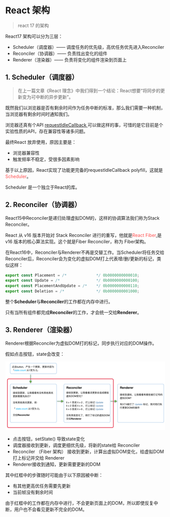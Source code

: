 # React 架构

> react 17 的架构

React17 架构可以分为三层：

- Scheduler（调度器）—— 调度任务的优先级，高优任务优先进入Reconciler
- Reconciler（协调器）—— 负责找出变化的组件
- Renderer（渲染器）—— 负责将变化的组件渲染到页面上

## 1. Scheduler（调度器）

> 在上一篇文章《React 理念》中我们得到一个结论：React想要“将同步的更新变为可中断的异步更新”。

既然我们以浏览器是否有剩余时间作为任务中断的标准，那么我们需要一种机制，当浏览器有剩余时间时通知我们。

浏览器还真有个API [requestIdleCallback
](https://developer.mozilla.org/zh-CN/docs/Web/API/Window/requestIdleCallback) 可以做这样的事，可惜的是它目前是个实验性质的API，存在兼容性等诸多问题。

最终React 放弃使用，原因主要是：

- 浏览器兼容性
- 触发频率不稳定，受很多因素影响

基于以上原因，React实现了功能更完备的requestIdleCallback polyfill，这就是 <span style="color: #ff5050">Scheduler</span>。

Scheduler 是一个独立于React的库。

## 2. Reconciler（协调器）

React15中Reconciler是递归处理虚拟DOM的，这样的协调算法我们称为Stack Reconciler。

React 从 v16 版本开始对 Stack Reconciler 进行的重写，他就是<span style="color: #ff5050">React Fiber</span>,是 v16 版本的核心算法实现。这个就是Fiber Reconciler，称为 Fiber架构。

在React16中，Reconciler与Renderer不再是交替工作。当Scheduler将任务交给Reconciler后，Reconciler会为变化的虚拟DOM打上代表增/删/更新的标记，类似这样：

```js
export const Placement = /*             */ 0b0000000000010;
export const Update = /*                */ 0b0000000000100;
export const PlacementAndUpdate = /*    */ 0b0000000000110;
export const Deletion = /*              */ 0b0000000001000;
```

整个**Scheduler**与**Reconciler**的工作都在内存中进行。

只有当所有组件都完成**Reconciler**的工作，才会统一交给**Renderer**。

## 3. Renderer（渲染器）

Renderer根据Reconciler为虚拟DOM打的标记，同步执行对应的DOM操作。

假如点击按钮，state会改变：

![react架构工作流](../_media/react_flow.png)

- 点击按钮，setState() 导致state变化
- 调度器接收到更新，调度更细优先级，将新的state给 Reconciler
- Reconciler （Fiber 架构） 接收到更新，计算出虚拟DOM变化，给虚拟DOM打上标记并交给 Renderer
- Renderer接收到通知，更新需要更新的DOM

其中红框中的步骤随时可能由于以下原因被中断：

- 有其他更高优任务需要先更新
- 当前帧没有剩余时间

由于红框中的工作都在内存中进行，不会更新页面上的DOM，所以即使反复中断，用户也不会看见更新不完全的DOM。

